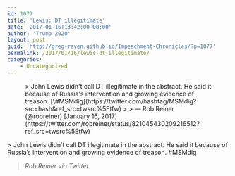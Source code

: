 ```yaml
---
id: 1077
title: 'Lewis: DT illegitimate'
date: '2017-01-16T13:42:00-08:00'
author: 'Trump 2020'
layout: post
guid: 'http://greg-raven.github.io/Impeachment-Chronicles/?p=1077'
permalink: /2017/01/16/lewis-dt-illegitimate/
categories:
    - Uncategorized
---
```


<figure class="wp-block-embed is-type-rich is-provider-twitter wp-block-embed-twitter"><div class="wp-block-embed__wrapper">> John Lewis didn't call DT illegitimate in the abstract. He said it because of Russia's intervention and growing evidence of treason. [\#MSMdig](https://twitter.com/hashtag/MSMdig?src=hash&ref_src=twsrc%5Etfw)
> 
> — Rob Reiner (@robreiner) [January 16, 2017](https://twitter.com/robreiner/status/821045430209216512?ref_src=twsrc%5Etfw)

<script async="" charset="utf-8" src="https://platform.twitter.com/widgets.js"></script></div></figure>> John Lewis didn’t call DT illegitimate in the abstract. He said it because of Russia’s intervention and growing evidence of treason. #MSMdig
> 
> <cite>Rob Reiner via Twitter</cite>